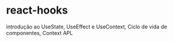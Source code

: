 # react-hooks
introdução ao UseState, UseEffect e UseContext, Ciclo de vida de componentes, Context APL
